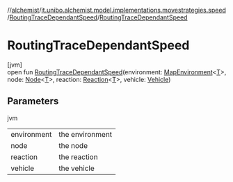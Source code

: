 //[alchemist](../../../index.md)/[it.unibo.alchemist.model.implementations.movestrategies.speed](../index.md)/[RoutingTraceDependantSpeed](index.md)/[RoutingTraceDependantSpeed](-routing-trace-dependant-speed.md)

# RoutingTraceDependantSpeed

[jvm]\
open fun [RoutingTraceDependantSpeed](-routing-trace-dependant-speed.md)(environment: [MapEnvironment](../../it.unibo.alchemist.model.interfaces/-map-environment/index.md)<[T](../-trace-dependant-speed/index.md)>, node: [Node](../../it.unibo.alchemist.model.interfaces/-node/index.md)<[T](../-trace-dependant-speed/index.md)>, reaction: [Reaction](../../it.unibo.alchemist.model.interfaces/-reaction/index.md)<[T](../-trace-dependant-speed/index.md)>, vehicle: [Vehicle](../../it.unibo.alchemist.model.interfaces/-vehicle/index.md))

## Parameters

jvm

| | |
|---|---|
| environment | the environment |
| node | the node |
| reaction | the reaction |
| vehicle | the vehicle |
